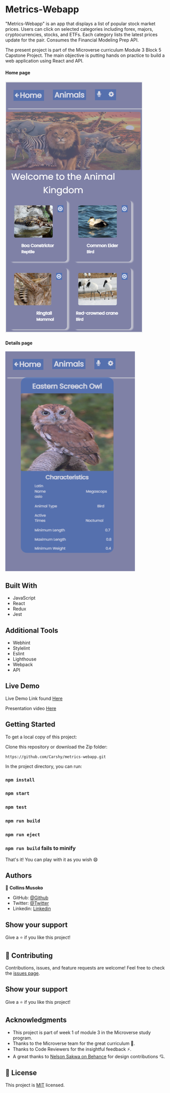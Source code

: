 # Metrics-Webapp

"Metrics-Webapp" is an app that displays a list of popular stock market prices. Users can click on selected categories including forex, majors, cryptocurrencies, stocks, and ETFs. Each category lists the latest prices update for the pair. Consumes the Financial Modeling Prep API.

The present project is part of the Microverse curriculum Module 3 Block 5 Capstone Project. The main objective is putting hands on practice to build a web application using React and API.

#### Home page
![screenshot](src/components/images/snapshot1.PNG)

#### Details page
![screenshot](src/components/images/snapshot2.PNG)

## Built With

- JavaScript
- React
- Redux
- Jest

## Additional Tools

- Webhint
- Stylelint
- Eslint
- Lighthouse
- Webpack
- API

## Live Demo 

Live Demo Link found [Here](https://carshy.github.io/metrics-webapp/)

Presentation video [Here](https://www.loom.com/share/d558868d35e1445fb35191369112b273)

## Getting Started

To get a local copy of this project:

Clone this repository or download the Zip folder:
```
https://github.com/Carshy/metrics-webapp.git
```
 
In the project directory, you can run:

### `npm install`

### `npm start`

### `npm test`

### `npm run build`

### `npm run eject`

### `npm run build` fails to minify

That's it! You can play with it as you wish :smile:

## Authors

👤 **Collins Musoko**

- GitHub: [@Github](https://github.com/Carshy)
- Twitter: [@Twitter](https://twitter.com/CarshyCollins)
- Linkedin: [Linkedin](https://www.linkedin.com/in/collins-musoko-864881120/)

## Show your support

Give a ⭐️ if you like this project!

## 🤝 Contributing

Contributions, issues, and feature requests are welcome!
Feel free to check the [issues page](https://github.com/Carshy/metrics-webapp/issues).

## Show your support

Give a ⭐️ if you like this project!

## Acknowledgments

- This project is part of week 1 of module 3 in the Microverse study program.
- Thanks to the Microverse team for the great curriculum 🙌.
- Thanks to Code Reviewers for the insightful feedback ⚡.
- A great thanks to [Nelson Sakwa on Behance](https://www.behance.net/sakwadesignstudio) for design contributions 💘.

## 📝 License

This project is [MIT](https://github.com/Carshy/readme-template/blob/master/MIT.md) licensed.

